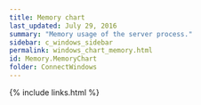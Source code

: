 ```yaml
---
title: Memory chart
last_updated: July 29, 2016
summary: "Memory usage of the server process."
sidebar: c_windows_sidebar
permalink: windows_chart_memory.html
id: Memory.MemoryChart
folder: ConnectWindows
---
```





{% include links.html %}

